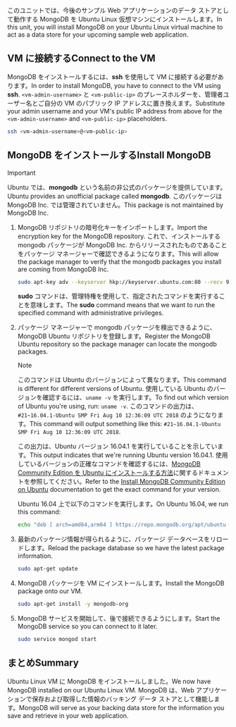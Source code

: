 <span data-ttu-id="ee7a9-101">このユニットでは、今後のサンプル Web アプリケーションのデータ ストアとして動作する MongoDB を Ubuntu Linux 仮想マシンにインストールします。</span><span class="sxs-lookup"><span data-stu-id="ee7a9-101">In this unit, you will install MongoDB on your Ubuntu Linux virtual machine to act as a data store for your upcoming sample web application.</span></span>

## <a name="connect-to-the-vm"></a><span data-ttu-id="ee7a9-102">VM に接続する</span><span class="sxs-lookup"><span data-stu-id="ee7a9-102">Connect to the VM</span></span>

<span data-ttu-id="ee7a9-103">MongoDB をインストールするには、**ssh** を使用して VM に接続する必要があります。</span><span class="sxs-lookup"><span data-stu-id="ee7a9-103">In order to install MongoDB, you have to connect to the VM using **ssh**.</span></span> <span data-ttu-id="ee7a9-104">`<vm-admin-username>` と `<vm-public-ip>` のプレースホルダーを、管理者ユーザー名とご自分の VM のパブリック IP アドレスに置き換えます。</span><span class="sxs-lookup"><span data-stu-id="ee7a9-104">Substitute your admin username and your VM's public IP address from above for the `<vm-admin-username>` and `<vm-public-ip>` placeholders.</span></span>

```bash
ssh <vm-admin-username>@<vm-public-ip>
```

## <a name="install-mongodb"></a><span data-ttu-id="ee7a9-105">MongoDB をインストールする</span><span class="sxs-lookup"><span data-stu-id="ee7a9-105">Install MongoDB</span></span>

> [!Important]
> <span data-ttu-id="ee7a9-106">Ubuntu では、**mongodb** という名前の非公式のパッケージを提供しています。</span><span class="sxs-lookup"><span data-stu-id="ee7a9-106">Ubuntu provides an unofficial package called **mongodb**.</span></span> <span data-ttu-id="ee7a9-107">このパッケージは MongoDB Inc. では管理されていません。</span><span class="sxs-lookup"><span data-stu-id="ee7a9-107">This package is not maintained by MongoDB Inc.</span></span>

1. <span data-ttu-id="ee7a9-108">MongoDB リポジトリの暗号化キーをインポートします。</span><span class="sxs-lookup"><span data-stu-id="ee7a9-108">Import the encryption key for the MongoDB repository.</span></span> <span data-ttu-id="ee7a9-109">これで、インストールする mongodb パッケージが MongoDB Inc. からリリースされたものであることをパッケージ マネージャーで確認できるようになります。</span><span class="sxs-lookup"><span data-stu-id="ee7a9-109">This will allow the package manager to verify that the mongodb packages you install are coming from MongoDB Inc.</span></span>

    ```bash
    sudo apt-key adv --keyserver hkp://keyserver.ubuntu.com:80 --recv 9DA31620334BD75D9DCB49F368818C72E52529D4
    ```

    <span data-ttu-id="ee7a9-110">**sudo** コマンドは、管理特権を使用して、指定されたコマンドを実行することを意味します。</span><span class="sxs-lookup"><span data-stu-id="ee7a9-110">The **sudo** command means that we want to run the specified command with administrative privileges.</span></span>

1. <span data-ttu-id="ee7a9-111">パッケージ マネージャーで mongodb パッケージを検出できるように、MongoDB Ubuntu リポジトリを登録します。</span><span class="sxs-lookup"><span data-stu-id="ee7a9-111">Register the MongoDB Ubuntu repository so the package manager can locate the mongodb packages.</span></span>

    > [!NOTE]
    > <span data-ttu-id="ee7a9-112">このコマンドは Ubuntu のバージョンによって異なります。</span><span class="sxs-lookup"><span data-stu-id="ee7a9-112">This command is different for different versions of Ubuntu.</span></span> <span data-ttu-id="ee7a9-113">使用している Ubuntu のバージョンを確認するには、`uname -v` を実行します。</span><span class="sxs-lookup"><span data-stu-id="ee7a9-113">To find out which version of Ubuntu you're using, run: `uname -v`.</span></span>
    > <span data-ttu-id="ee7a9-114">このコマンドの出力は、`#21~16.04.1-Ubuntu SMP Fri Aug 10 12:36:09 UTC 2018` のようになります。</span><span class="sxs-lookup"><span data-stu-id="ee7a9-114">This command will output something like this: `#21~16.04.1-Ubuntu SMP Fri Aug 10 12:36:09 UTC 2018`.</span></span>
    >
    > <span data-ttu-id="ee7a9-115">この出力は、Ubuntu バージョン 16.04.1 を実行していることを示しています。</span><span class="sxs-lookup"><span data-stu-id="ee7a9-115">This output indicates that we're running Ubuntu version 16.04.1.</span></span>
    > <span data-ttu-id="ee7a9-116">使用しているバージョンの正確なコマンドを確認するには、[MongoDB Community Edition を Ubuntu にインストールする方法](https://docs.mongodb.com/manual/tutorial/install-mongodb-on-ubuntu/)に関するドキュメントを参照してください。</span><span class="sxs-lookup"><span data-stu-id="ee7a9-116">Refer to the [Install MongoDB Community Edition on Ubuntu](https://docs.mongodb.com/manual/tutorial/install-mongodb-on-ubuntu/) documentation to get the exact command for your version.</span></span>

    <span data-ttu-id="ee7a9-117">Ubuntu 16.04 上で以下のコマンドを実行します。</span><span class="sxs-lookup"><span data-stu-id="ee7a9-117">On Ubuntu 16.04, we run this command:</span></span>

    ```bash
    echo "deb [ arch=amd64,arm64 ] https://repo.mongodb.org/apt/ubuntu xenial/mongodb-org/4.0 multiverse" | sudo tee /etc/apt/sources.list.d/mongodb-org-4.0.list
    ```

1. <span data-ttu-id="ee7a9-118">最新のパッケージ情報が得られるように、パッケージ データベースをリロードします。</span><span class="sxs-lookup"><span data-stu-id="ee7a9-118">Reload the package database so we have the latest package information.</span></span>

    ```bash
    sudo apt-get update
    ```

1. <span data-ttu-id="ee7a9-119">MongoDB パッケージを VM にインストールします。</span><span class="sxs-lookup"><span data-stu-id="ee7a9-119">Install the MongoDB package onto our VM.</span></span>

    ```bash
    sudo apt-get install -y mongodb-org
    ```

1. <span data-ttu-id="ee7a9-120">MongoDB サービスを開始して、後で接続できるようにします。</span><span class="sxs-lookup"><span data-stu-id="ee7a9-120">Start the MongoDB service so you can connect to it later.</span></span>

    ```bash
    sudo service mongod start
    ```

## <a name="summary"></a><span data-ttu-id="ee7a9-121">まとめ</span><span class="sxs-lookup"><span data-stu-id="ee7a9-121">Summary</span></span>

<span data-ttu-id="ee7a9-122">Ubuntu Linux VM に MongoDB をインストールしました。</span><span class="sxs-lookup"><span data-stu-id="ee7a9-122">We now have MongoDB installed on our Ubuntu Linux VM.</span></span> <span data-ttu-id="ee7a9-123">MongoDB は、Web アプリケーションで保存および取得した情報のバッキング データ ストアとして機能します。</span><span class="sxs-lookup"><span data-stu-id="ee7a9-123">MongoDB will serve as your backing data store for the information you save and retrieve in your web application.</span></span>
